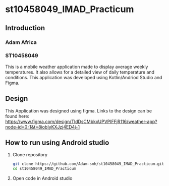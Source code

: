 # st10458049_IMAD_Practicum

## Introduction

### Adam Africa
### ST10458049

This is a mobile weather application made to display average weekly temperatures.
It also allows for a detailed view of daily temperature and conditions. This application
was developed using Kotlin/Andriod Studio and Figma.

## Design

This Application was designed using figma. Links to the design can be found here:
https://www.figma.com/design/TldDsCMbkxUPVPlFFjR116/weather-app?node-id=0-1&t=8iobIyKXJzj4ED4j-1

## How to run using Android studio

1. Clone repository

   ```sh
   git clone https://github.com/Adam-smh/st10458049_IMAD_Practicum.git
   cd st10458049_IMAD_Practicum
   ```

2. Open code in Android studio
   

